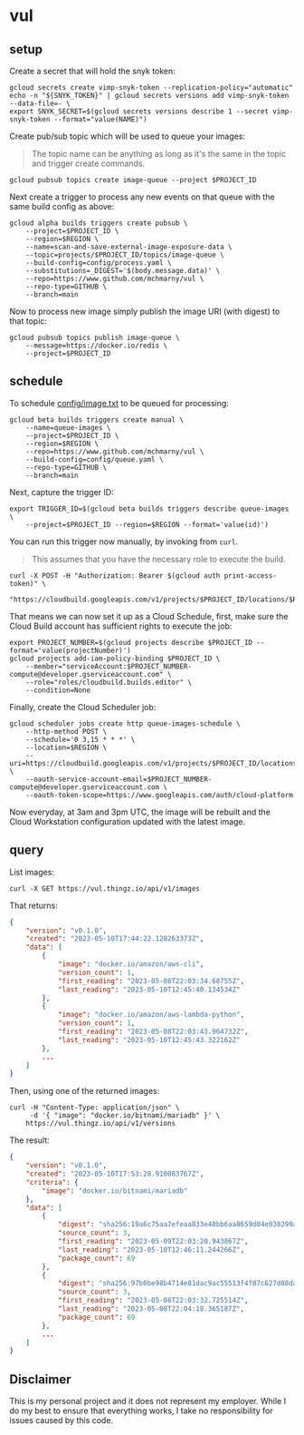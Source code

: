 # vul

## setup

Create a secret that will hold the snyk token:

```shell
gcloud secrets create vimp-snyk-token --replication-policy="automatic"
echo -n "${SNYK_TOKEN}" | gcloud secrets versions add vimp-snyk-token --data-file=- \
export SNYK_SECRET=$(gcloud secrets versions describe 1 --secret vimp-snyk-token --format="value(NAME)")
```

Create pub/sub topic which will be used to queue your images: 

> The topic name can be anything as long as it's the same in the topic and trigger create commands.

```shell
gcloud pubsub topics create image-queue --project $PROJECT_ID
```

Next create a trigger to process any new events on that queue with the same build config as above: 

```shell
gcloud alpha builds triggers create pubsub \
    --project=$PROJECT_ID \
    --region=$REGION \
    --name=scan-and-save-external-image-exposure-data \
    --topic=projects/$PROJECT_ID/topics/image-queue \
    --build-config=config/process.yaml \
    --substitutions=_DIGEST='$(body.message.data)' \
    --repo=https://www.github.com/mchmarny/vul \
    --repo-type=GITHUB \
    --branch=main
```

Now to process new image simply publish the image URI (with digest) to that topic:

```shell
gcloud pubsub topics publish image-queue \
    --message=https://docker.io/redis \
    --project=$PROJECT_ID
```

## schedule 

To schedule [config/image.txt](config/image.txt) to be queued for processing: 

```shell
gcloud beta builds triggers create manual \
    --name=queue-images \
    --project=$PROJECT_ID \
    --region=$REGION \
    --repo=https://www.github.com/mchmarny/vul \
    --build-config=config/queue.yaml \
    --repo-type=GITHUB \
    --branch=main
```

Next, capture the trigger ID:

```shell
export TRIGGER_ID=$(gcloud beta builds triggers describe queue-images \
    --project=$PROJECT_ID --region=$REGION --format='value(id)')
```

You can run this trigger now manually, by invoking from `curl`. 

> This assumes that you have the necessary role to execute the build.

```shell
curl -X POST -H "Authorization: Bearer $(gcloud auth print-access-token)" \
     "https://cloudbuild.googleapis.com/v1/projects/$PROJECT_ID/locations/$REGION/triggers/$TRIGGER_ID:run"
```

That means we can now set it up as a Cloud Schedule, first, make sure the Cloud Build account has sufficient rights to execute the job:


```shell
export PROJECT_NUMBER=$(gcloud projects describe $PROJECT_ID --format='value(projectNumber)')
gcloud projects add-iam-policy-binding $PROJECT_ID \
    --member="serviceAccount:$PROJECT_NUMBER-compute@developer.gserviceaccount.com" \
    --role="roles/cloudbuild.builds.editor" \
    --condition=None
```

Finally, create the Cloud Scheduler job:

```shell
gcloud scheduler jobs create http queue-images-schedule \
    --http-method POST \
    --schedule='0 3,15 * * *' \
    --location=$REGION \
    --uri=https://cloudbuild.googleapis.com/v1/projects/$PROJECT_ID/locations/$REGION/triggers/$TRIGGER_ID:run \
    --oauth-service-account-email=$PROJECT_NUMBER-compute@developer.gserviceaccount.com \
    --oauth-token-scope=https://www.googleapis.com/auth/cloud-platform
```

Now everyday, at 3am and 3pm UTC, the image will be rebuilt and the Cloud Workstation configuration updated with the latest image.

## query 

List images:

```shell
curl -X GET https://vul.thingz.io/api/v1/images
```

That returns: 

```json
{
    "version": "v0.1.0",
    "created": "2023-05-10T17:44:22.128263373Z",
    "data": [
        {
            "image": "docker.io/amazon/aws-cli",
            "version_count": 1,
            "first_reading": "2023-05-08T22:03:34.68755Z",
            "last_reading": "2023-05-10T12:45:40.134534Z"
        },
        {
            "image": "docker.io/amazon/aws-lambda-python",
            "version_count": 1,
            "first_reading": "2023-05-08T22:03:43.964732Z",
            "last_reading": "2023-05-10T12:45:43.322162Z"
        },
        ...
    ]
}
```

Then, using one of the returned images: 

```shell
curl -H "Content-Type: application/json" \
     -d '{ "image": "docker.io/bitnami/mariadb" }' \
    https://vul.thingz.io/api/v1/versions
```

The result: 

```json
{
    "version": "v0.1.0",
    "created": "2023-05-10T17:53:28.910083767Z",
    "criteria": {
        "image": "docker.io/bitnami/mariadb"
    },
    "data": [
        {
            "digest": "sha256:19a6c75aa7efeaa833e40bb6aa8659d04e030299a5b11e2db9345de752599db3",
            "source_count": 3,
            "first_reading": "2023-05-09T22:03:20.943867Z",
            "last_reading": "2023-05-10T12:46:11.244266Z",
            "package_count": 69
        },
        {
            "digest": "sha256:97b0be98b4714e81dac9ac55513f4f87c627d88da09d90c708229835124a8215",
            "source_count": 3,
            "first_reading": "2023-05-08T22:03:32.725514Z",
            "last_reading": "2023-05-08T22:04:18.365187Z",
            "package_count": 69
        },
        ...
    ]
}
```

## Disclaimer

This is my personal project and it does not represent my employer. While I do my best to ensure that everything works, I take no responsibility for issues caused by this code.
